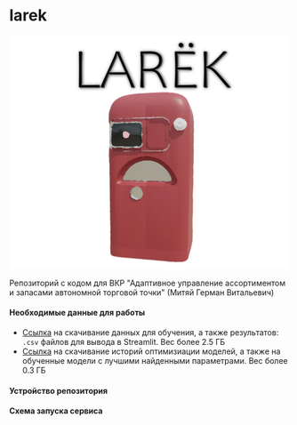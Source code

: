 # larek
![](larek.png)

Репозиторий с кодом для ВКР "Адаптивное управление ассортиментом и запасами автономной торговой точки" (Митяй Герман Витальевич)

#### Необходимые данные для работы

* [Ссылка](https://drive.google.com/drive/folders/1DqqlrWkxWvYZdCnmdz8kgCH_AjtobbmQ?usp=share_link) на скачивание данных для обучения, а также результатов: `.csv` файлов для вывода в Streamlit. Вес более 2.5 ГБ
* [Ссылка]() на скачивание историй оптимизиации моделей, а также на обученные модели с лучшими найденными параметрами. Вес более 0.3 ГБ

#### Устройство репозитория

#### Схема запуска сервиса

